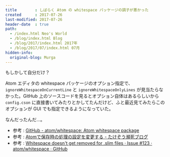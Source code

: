 ```yaml
---
title        : しばらく Atom の whitespace パッケージの調子が悪かった
created      : 2017-07-26
last-modified: 2017-07-26
header-date  : true
path:
  - /index.html Neo's World
  - /blog/index.html Blog
  - /blog/2017/index.html 2017年
  - /blog/2017/07/index.html 07月
hidden-info:
  original-blog: Murga
---
```


もしかして自分だけ？

Atom エディタの whitespace パッケージのオプション指定で、`ignoreWhitespaceOnCurrentLine` と `ignoreWhitespaceOnlyLines` が見当たらなかった。GitHub 上のソースコードを見るとオプション自体はあるらしいから `config.cson` に直接書いてみたりとかしてたんだけど、ふと最近見てみたらこのオプションが GUI でも指定できるようになっていた。

なんだったんだ…。

- 参考 : [GitHub - atom/whitespace: Atom whitespace package](https://github.com/atom/whitespace)
- 参考 : [Atomで保存時の処理の設定を変更する - たけぞう瀕死ブログ](http://takezoe.hatenablog.com/entry/2015/06/21/021254)
- 参考 : [Whitespace doesn't get removed for .slim files · Issue #123 · atom/whitespace · GitHub](https://github.com/atom/whitespace/issues/123)
